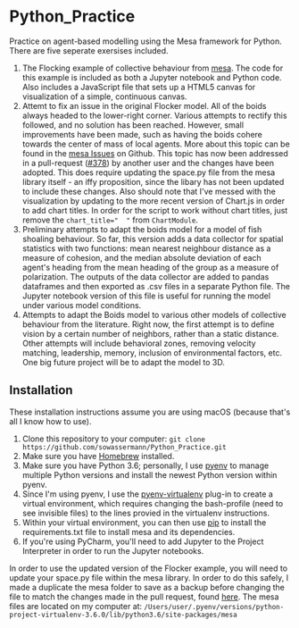 # Python_Practice
Practice on agent-based modelling using the Mesa framework for Python. There are five seperate exersises included.


1. The Flocking example of collective behaviour from [mesa][mesa]. The code for this example is included as both a Jupyter notebook and Python code. Also includes a JavaScript file that sets up a HTML5 canvas for visualization of a simple, continuous canvas.
2. Attemt to fix an issue in the original Flocker model. All of the boids always headed to the lower-right corner. Various attempts to rectify this followed, and no solution has been reached. However, small improvements have been made, such as having the boids cohere towards the center of mass of local agents. More about this topic can be found in the [mesa Issues][mesa Issues] on Github. This topic has now been addressed in a pull-request ([#378][#378]) by another user and the changes have been adopted. This does require updating the space.py file from the mesa library itself - an iffy proposition, since the libary has not been updated to include these changes. Also should note that I've messed with the visualization by updating to the more recent version of Chart.js in order to add chart titles. In order for the script to work without chart titles, just remove the `chart_title="  "` from `ChartModule`.
3.  Preliminary attempts to adapt the boids model for a model of fish shoaling behaviour. So far, this version adds a data collector for spatial statistics with two functions: mean nearest neighbour distance as a measure of cohesion, and the median absolute deviation of each agent's heading from the mean heading of the group as a measure of polarization. The outputs of the data collector are added to pandas dataframes and then exported as .csv files in a separate Python file. The Jupyter notebook version of this file is useful for running the model under various model conditions.
4. Attempts to adapt the Boids model to various other models of collective behaviour from the literature. Right now, the first attempt is to define vision by a certain number of neighbors, rather than a static distance. Other attempts will include behavioral zones, removing velocity matching, leadership, memory, inclusion of environmental factors, etc. One big future project will be to adapt the model to 3D.


## Installation
These installation instructions assume you are using macOS (because that's all I know how to use).

1. Clone this repository to your computer: `git clone https://github.com/sowassermann/Python_Practice.git`
2. Make sure you have [Homebrew][Homebrew] installed.
3. Make sure you have Python 3.6; personally, I use [pyenv][pyenv] to manage multiple Python versions and install the newest Python version within pyenv.
4. Since I'm using pyenv, I use the [pyenv-virtualenv][virtualenv] plug-in to create a virtual environment, which requires changing the bash-profile (need to see invisible files) to the lines provied in the virtualenv instructions.
5. Within your virtual environment, you can then use [pip][pip] to install the requirements.txt file to install mesa and its dependencies.
6. If you're using PyCharm, you'll need to add Jupyter to the Project Interpreter in order to run the Jupyter notebooks.

In order to use the updated version of the Flocker example, you will need to update your space.py file within the mesa library. In order to do this safely, I made a duplicate the mesa folder to save as a backup before changing the file to match the changes made in the pull request, found [here][here]. The mesa files are located on my computer at: `/Users/user/.pyenv/versions/python-project-virtualenv-3.6.0/lib/python3.6/site-packages/mesa`


[mesa]: https://github.com/projectmesa/mesa
[mesa Issues]: https://github.com/projectmesa/mesa/issues/358
[#378]: https://github.com/projectmesa/mesa/pull/378
[here]: https://github.com/projectmesa/mesa/blob/600c62b35dbac6de9300da471377b0e200b60da8/mesa/space.py
[Homebrew]: https://brew.sh/
[pyenv]: https://github.com/pyenv/pyenv
[virtualenv]: https://github.com/pyenv/pyenv-virtualenv
[pip]: https://pip.pypa.io/en/stable/